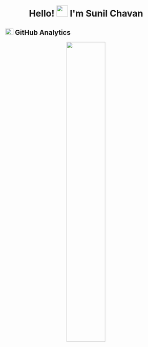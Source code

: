 <div align="center">

  <h1>Hello! <img src="https://media.giphy.com/media/hvRJCLFzcasrR4ia7z/giphy.gif" width="35px" height="35px"> I'm Sunil Chavan</h1>
  
</div>

<h2 align="left">
  <img src="https://media.giphy.com/media/iY8CRBdQXODJSCERIr/giphy.gif" width="25px" height="20px">
  GitHub Analytics
</h2>

<p align="center">
  <img width="49%" src="https://github-readme-streak-stats-three-umber.vercel.app?user=SunilChavanIKF&theme=tokyonight&hide_border=true&background=00000000"/>
</p>
